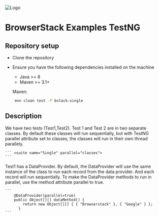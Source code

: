 ![Logo](https://www.browserstack.com/images/static/header-logo.jpg)

# BrowserStack Examples TestNG

## Repository setup

- Clone the repository

- Ensure you have the following dependencies installed on the machine
    - Java >= 8
    - Maven >= 3.1+

  Maven:
    ```sh
     mvn clean test -P bstack-single
    ```

## Description


We have two tests (Test1,Test2). Test 1 and Test 2 are in two separate classes. By default these classes will run sequentially, but with TestNG parallel attribute set to classes, the classes will run in their own thread parallely. 

    ``` <suite name="Single" parallel="classes">
    ```  

Test1 has a DataProvider. By default, the DataProvider will use the same instance of the class to run each record from the data provider. And each record will run sequentially. To make the DataProvider methods to run in parallel, use the method attribute parallel to true.

    ```
        @DataProvider(parallel=true)
        public Object[][] dataMethod() {
            return new Object[][] { { "Browserstack" }, { "Google" } };
          }
    ```

